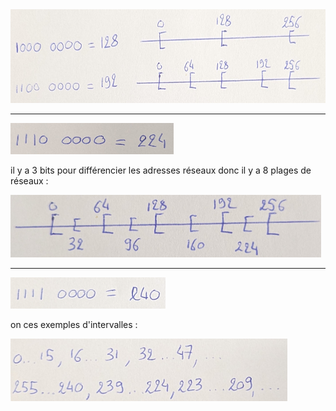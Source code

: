 

<img src="img/1.jpg" height="150px" />

--- 

<img src="img/2.jpg" height="50px" />

il y a 3 bits pour différencier les adresses réseaux donc il y a 8 plages de réseaux :

<img src="img/3.jpg" height="100px" />

---  

<img src="img/4.png" height="50px" />


on ces exemples d'intervalles :

<img src="img/5.jpg" height="100px" />
